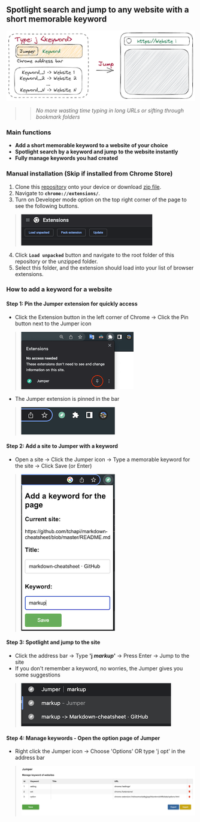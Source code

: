 ## Spotlight search and jump to any website with a short memorable keyword
![Jumper - Spotlight and jump to any website](data/img/jumper_banner.png "Jumper")

>>  _No more wasting time typing in long URLs or sifting through bookmark folders_

### Main functions

* __Add a short memorable keyword to a website of your choice__       
* __Spotlight search by a keyword and jump to the website instantly__
* __Fully manage keywords you had created__

### Manual installation (Skip if installed from Chrome Store)
1. Clone this [repository](https://github.com/bruce-share/jumper/) onto your device or download [zip file](https://github.com/bruce-share/jumper/archive/refs/heads/main.zip).
2. Navigate to __`chrome://extensions/`__.
3. Turn on Developer mode option on the top right corner of the page to see the following buttons.
> ![extension page](github/images/extension_page_load_unpacked.png "extension page")
4. Click __`Load unpacked`__ button and navigate to the root folder of this repository or the unzipped folder.
5. Select this folder, and the extension should load into your list of browser extensions.

### How to add a keyword for a website
#### Step 1: Pin the Jumper extension for quickly access
- Click the Extension button in the left corner of Chrome -> Click the Pin button next to the Jumper icon

> ![Pin the Jumper extension](data/img/pin_jumper.png "How to pin the Jumper extension")

- The Jumper extension is pinned in the bar

> ![Pinned extension](data/img/pinned_jumper.png "The Jumper extension is pinned")

#### Step 2: Add a site to Jumper with a keyword
- Open a site -> Click the Jumper icon -> Type a memorable keyword for the site -> Click Save (or Enter)

> ![Add a site to Jumper](data/img/add_a_keyword.png "Add a keyword to a site")

#### Step 3: Spotlight and jump to the site
- Click the address bar -> Type __'j _markup_'__ -> Press Enter -> Jump to the site
- If you don't remember a keyword, no worries, the Jumper gives you some suggestions 

> ![Jump to a site](data/img/jump_to_a_site.png "Jump to a site")

#### Step 4: Manage keywords - Open the option page of Jumper
- Right click the Jumper icon -> Choose 'Options' OR type 'j opt' in the address bar

> ![Option page](data/img/jumper_option.png "Open the option page of Jumper")
